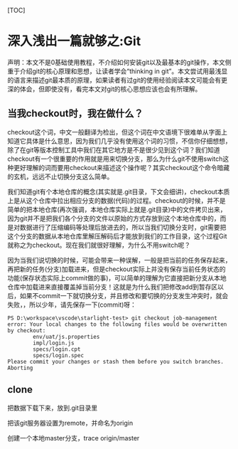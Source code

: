 [TOC]

# 深入浅出一篇就够之:Git

声明：本文不是0基础使用教程，不介绍如何安装git以及最基本的git操作，本文侧重于介绍git的核心原理和思想，让读者学会“thinking in git”。本文尝试用最浅显的语言来描述git最本质的原理，如果读者有过git的使用经验阅读本文可能会有更深的体会，但即使没有，看完本文对git的核心思想应该也会有所理解。



## 当我checkout时，我在做什么？

checkout这个词，中文一般翻译为检出，但这个词在中文语境下很难单从字面上知道它具体是什么意思，因为我们几乎没有使用这个词的习惯，不信你仔细想想，除了在git等版本控制工具中我们在其它地方是不是很少见到这个词？我们知道checkout有一个很重要的作用就是用来切换分支，那么为什么git不使用switch这种更好理解的词而要用checkout来描述这个操作呢？其实checkout这个命令暗藏的玄机，远远不止切换分支这么简单。

我们知道git有个本地仓库的概念(其实就是.git目录，下文会细讲)，checkout本质上是从这个仓库中拉出相应分支的数据(代码)的过程。checkout的时候，并不是简单的把本地仓库(再次强调，本地仓库实际上就是.git目录)中的文件拷贝出来，因为git并不是把我们各个分支的文件以原始的方式存放到这个本地仓库中的，而是对数据进行了压缩编码等处理后放进去的，所以当我们切换分支时，git需要把这个分支的数据从本地仓库里解压解码后才能放到我们的工作目录，这个过程Git就称之为checkout。现在我们就很好理解，为什么不用switch呢？



因为当我们说切换的时候，可能会带来一种误解，一般是把当前的任务保存起来，再把新的任务(分支)加载进来，但是checkout实际上并没有保存当前任务状态的功能(保存状态实际上commit做的事)，可以简单的理解为它直接把新分支从本地仓库中加载进来直接覆盖掉当前分支！这就是为什么我们把修改add到暂存区以后，如果不commit一下就切换分支，并且修改和要切换的分支发生冲突时，就会失败，，所以少年，请先保存一下(commit)呀：

```shell
PS D:\workspace\vscode\starlight-test> git checkout job-management
error: Your local changes to the following files would be overwritten by checkout:
        env/uat/js.properties
        impl/login.js
        specs/login.cpt
        specs/login.spec
Please commit your changes or stash them before you switch branches.
Aborting
```



## clone

把数据下载下来，放到.git目录里

把该git服务器设置为remote，并命名为origin

创建一个本地master分支，trace origin/master



